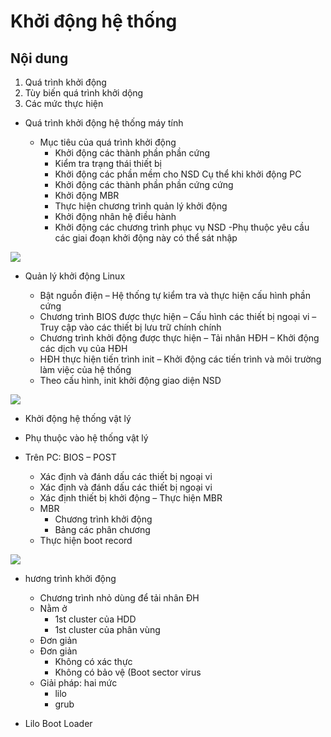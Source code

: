 # Khởi động hệ thống

## Nội dung
1. Quá trình khởi động
2. Tùy biến quá trình khởi dộng
3. Các mức thực hiện

- Quá trình khởi động hệ thống máy tính 

    - Mục tiêu của quá trình khởi động 
        - Khởi động các thành phần phần cứng 
        - Kiểm tra trạng thái thiết bị 
        - Khởi động các phần mềm cho NSD Cụ thể khi khởi động PC 
        - Khởi động các thành phần phần cứng cứng 
        - Khởi động MBR 
        - Thực hiện chương trình quản lý khởi động 
         - Khởi động nhân hệ điều hành 
        - Khởi động các chương trình phục vụ NSD -Phụ thuộc yêu cầu các giai đoạn khởi động này có thể sát nhập

<img src="https://imgur.com/slRqpoP.jpg"> 

- Quản lý khởi động Linux

    -  Bật nguồn điện 
        – Hệ thống tự kiểm tra và thực hiện cấu hình phần cứng 
    - Chương trình BIOS được thực hiện 
        – Cấu hình các thiết bị ngoại vi 
        – Truy cập vào các thiết bị lưu trữ chính chính 
    - Chương trình khởi động được thực hiện 
        – Tải nhân HĐH 
        – Khởi động các dịch vụ của HĐH 
    - HĐH thực hiện tiến trình init 
        – Khởi động các tiến trình và môi trường làm việc của hệ thống 
    - Theo cấu hình, init khởi động giao diện NSD

<img src="https://imgur.com/YH6Z6a3.jpg">

- Khởi động hệ thống vật lý

- Phụ thuộc vào hệ thống vật lý 
- Trên PC: BIOS – POST 
    - Xác định và đánh dấu các thiết bị ngoại vi 
    - Xác định và đánh dấu các thiết bị ngoại vi 
    - Xác định thiết bị khởi động – Thực hiện MBR 
    - MBR 
        - Chương trình khởi động 
        - Bảng các phân chương 
    - Thực hiện boot record


<img src="https://imgur.com/XwUtiIV.jpg">

- hương trình khởi động

    - Chương trình nhỏ dùng để tải nhân ĐH 
    - Nằm ở 
        - 1st cluster của HDD 
        - 1st cluster của phân vùng 
    - Đơn giản 
    - Đơn giản 
        - Không có xác thực 
        - Không có bảo vệ (Boot sector virus 
    - Giải pháp: hai mức 
        - lilo 
        - grub

- Lilo Boot Loader